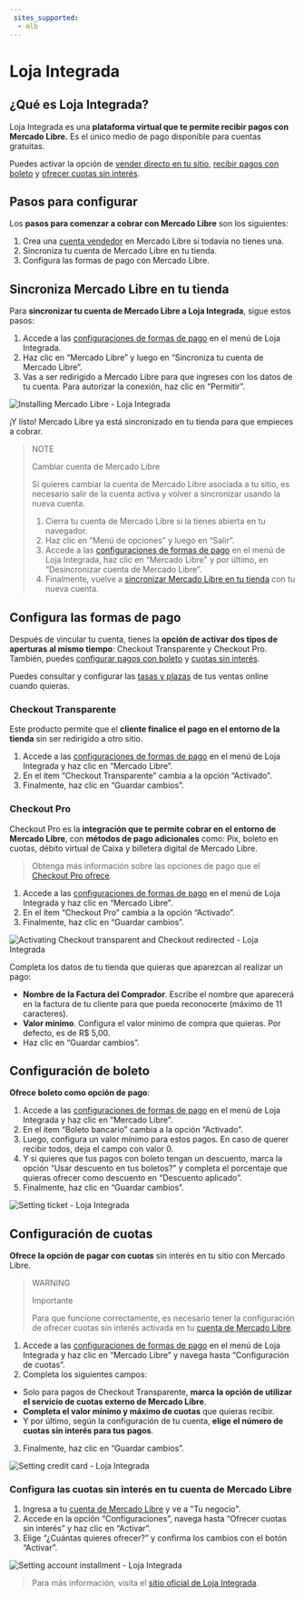 ```yaml
---
 sites_supported:
  - mlb
---
```


# Loja Integrada

## ¿Qué es Loja Integrada?

Loja Integrada es una **plataforma virtual que te permite recibir pagos con Mercado Libre.** Es el único medio de pago disponible para cuentas gratuitas. 

Puedes activar la opción de [vender directo en tu sitio](#bookmark_configura_las_formas_de_pago), [recibir pagos con boleto](#bookmark_configuración_de_boleto) y [ofrecer cuotas sin interés](#bookmark_configuración_de_cuotas).

## Pasos para configurar

Los **pasos para comenzar a cobrar con Mercado Libre** son los siguientes:

1. Crea una [cuenta vendedor](https://www.mercadopago.com.br/activities) en Mercado Libre si todavía no tienes una.
2. Sincroniza tu cuenta de Mercado Libre en tu tienda.
3. Configura las formas de pago con Mercado Libre.

## Sincroniza Mercado Libre en tu tienda

Para **sincronizar tu cuenta de Mercado Libre a Loja Integrada**, sigue estos pasos:

1. Accede a las [configuraciones de formas de pago](https://app.lojaintegrada.com.br/painel/configuracao/pagamento/listar) en el menú de Loja Integrada.
2. Haz clic en “Mercado Libre” y luego en “Sincroniza tu cuenta de Mercado Libre”.
3. Vas a ser redirigido a Mercado Libre para que ingreses con los datos de tu cuenta. Para autorizar la conexión, haz clic en “Permitir”.


![Installing Mercado Libre - Loja Integrada](/images/lojaintegrada/lojaintegrada-connect-1.gif)


¡Y listo! Mercado Libre ya está sincronizado en tu tienda para que empieces a cobrar.


> NOTE
>
> Cambiar cuenta de Mercado Libre
>
> Si quieres cambiar la cuenta de Mercado Libre asociada a tu sitio, es necesario salir de la cuenta activa y volver a sincronizar usando la nueva cuenta.
> 1. Cierra tu cuenta de Mercado Libre si la tienes abierta en tu navegador.
> 2. Haz clic en “Menú de opciones” y luego en “Salir”.
> 3. Accede a las [configuraciones de formas de pago](https://app.lojaintegrada.com.br/painel/configuracao/pagamento/listar) en el menú de Loja Integrada, haz clic en “Mercado Libre" y por último, en “Desincronizar cuenta de Mercado Libre”.
> 4. Finalmente, vuelve a [sincronizar Mercado Libre en tu tienda](#bookmark_sincroniza_mercado_pago_en_tu_tienda) con tu nueva cuenta.

## Configura las formas de pago

Después de vincular tu cuenta, tienes la **opción de activar dos tipos de aperturas al mismo tiempo**: Checkout Transparente y Checkout Pro. También, puedes [configurar pagos con boleto](#bookmark_configuración_de_boleto) y [cuotas sin interés](#bookmark_configuración_de_cuotas).

Puedes consultar y configurar las [tasas y plazas](https://www.mercadopago.com.br/settings/release-options) de tus ventas online cuando quieras.

### Checkout Transparente

Este producto permite que el **cliente finalice el pago en el entorno de la tienda** sin ser redirigido a otro sitio.

1. Accede a las [configuraciones de formas de pago](https://app.lojaintegrada.com.br/painel/configuracao/pagamento/listar) en el menú de Loja Integrada y haz clic en “Mercado Libre”.
2. En el ítem “Checkout Transparente” cambia a la opción “Activado”.
3. Finalmente, haz clic en “Guardar cambios”.

### Checkout Pro

Checkout Pro es la **integración que te permite cobrar en el entorno de Mercado Libre**, con **métodos de pago adicionales** como: Pix, boleto en cuotas, débito virtual de Caixa y billetera digital de Mercado Libre.

> Obtenga más información sobre las opciones de pago que el [Checkout Pro ofrece](https://conteudo.mercadopago.com.br/o-que-e-o-checkout-mercado-pago).

1. Accede a las [configuraciones de formas de pago](https://app.lojaintegrada.com.br/painel/configuracao/pagamento/listar) en el menú de Loja Integrada y haz clic en “Mercado Libre”.
2. En el ítem “Checkout Pro” cambia a la opción “Activado”.
3. Finalmente, haz clic en “Guardar cambios”.


![Activating Checkout transparent and Checkout redirected - Loja Integrada](/images/lojaintegrada/lojaintegrada-checkout-1.gif)


Completa los datos de tu tienda que quieras que aparezcan al realizar un pago:

- **Nombre de la Factura del Comprador**. Escribe el nombre que aparecerá en la factura de tu cliente para que pueda reconocerte (máximo de 11 caracteres).
- **Valor mínimo**. Configura el valor mínimo de compra que quieras. Por defecto, es de R$ 5,00.
- Haz clic en “Guardar cambios”.

## Configuración de boleto

 **Ofrece boleto como opción de pago**:

1. Accede a las [configuraciones de formas de pago](https://app.lojaintegrada.com.br/painel/configuracao/pagamento/listar) en el menú de Loja Integrada y haz clic en “Mercado Libre”.
2. En el ítem “Boleto bancario” cambia a la opción “Activado”.
3. Luego, configura un valor mínimo para estos pagos. En caso de querer recibir todos, deja el campo con valor 0.
4. Y si quieres que tus pagos con boleto tengan un descuento, marca la opción “Usar descuento en tus boletos?” y completa el porcentaje que quieras ofrecer como descuento en “Descuento aplicado”.
5. Finalmente, haz clic en “Guardar cambios”.


![Setting ticket - Loja Integrada](/images/lojaintegrada/lojaintegrada-ticket-1.gif)


## Configuración de cuotas

**Ofrece la opción de pagar con cuotas** sin interés en tu sitio con Mercado Libre.

> WARNING
>
> Importante
>
> Para que funcione correctamente, es necesario tener la configuración de ofrecer cuotas sin interés activada en tu [cuenta de Mercado Libre](#bookmark_configura_las_cuotas_sin_interés_en_tu_cuenta_de_mercado_pago).

1. Accede a las [configuraciones de formas de pago](https://app.lojaintegrada.com.br/painel/configuracao/pagamento/listar) en el menú de Loja Integrada y haz clic en “Mercado Libre” y navega hasta “Configuración de cuotas”.
2. Completa los siguientes campos:
  - Solo para pagos de Checkout Transparente, **marca la opción de utilizar el servicio de cuotas externo de Mercado Libre**.
  - **Completa el valor mínimo y máximo de cuotas** que quieras recibir.
  - Y por último, según la configuración de tu cuenta, **elige el número de cuotas sin interés para tus pagos**.
3. Finalmente, haz clic en “Guardar cambios”.


![Setting credit card - Loja Integrada](/images/lojaintegrada/lojaintegrada-credit-card-1.gif)


### Configura las cuotas sin interés en tu cuenta de Mercado Libre

1. Ingresa a tu [cuenta de Mercado Libre](https://www.mercadopago.com.br/business) y ve a "Tu negocio".
2. Accede en la opción “Configuraciones”, navega hasta “Ofrecer cuotas sin interés” y haz clic en “Activar”.
3. Elige “¿Cuántas quieres ofrecer?” y confirma los cambios con el botón “Activar”.


![Setting account installment - Loja Integrada](/images/lojaintegrada/lojaintegrada-account-installment-1.gif)


> Para más información, visita el [sitio oficial de Loja Integrada](https://lojaintegrada.com.br/).
